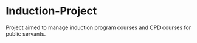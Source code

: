 # Induction-Project
Project aimed to manage induction program courses and CPD courses for public servants.
